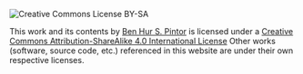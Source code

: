 ![Creative Commons License BY-SA](https://i.creativecommons.org/l/by-sa/4.0/80x15.png)

This work and its contents by [Ben Hur S. Pintor](https://bnhr.xyz) is licensed under a [Creative Commons Attribution-ShareAlike 4.0 International License](http://creativecommons.org/licenses/by-sa/4.0/)
Other works (software, source code, etc.) referenced in this website are under their own respective licenses.
